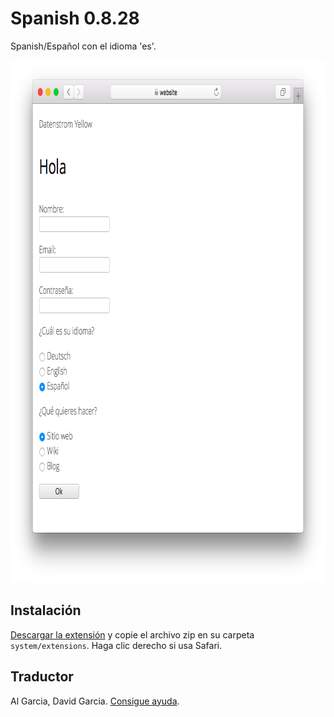 # Spanish 0.8.28

Spanish/Español con el idioma 'es'.

<p align="center"><img src="spanish-screenshot.png?raw=true" width="795" height="836" alt="Screenshot"></p>

## Instalación

[Descargar la extensión](https://github.com/datenstrom/yellow-extensions/raw/master/zip/spanish.zip) y copie el archivo zip en su carpeta `system/extensions`. Haga clic derecho si usa Safari.

## Traductor

Al Garcia, David Garcia. [Consigue ayuda](https://datenstrom.se/yellow/help/).
